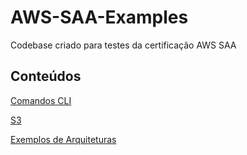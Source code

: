 # AWS-SAA-Examples
Codebase criado para testes da certificação AWS SAA

## Conteúdos

[Comandos CLI](./cli)

[S3](./s3)

[Exemplos de Arquiteturas](./arquiteturas_exemplos/)